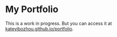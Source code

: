 # My Portfolio

This is a work in progress. But you can access it at [kateyibozhou.github.io/portfolio](https://kateyibozhou.github.io/portfolio).